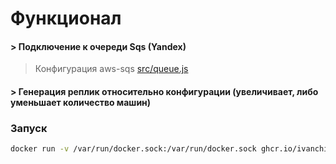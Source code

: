 # Функционал

#### > Подключение к очереди Sqs (Yandex)
> Конфигурация aws-sqs [src/queue.js](src/queue.js)

#### > Генерация реплик относительно конфигурации (увеличивает, либо уменьшает количество машин)



### Запуск

```bash
docker run -v /var/run/docker.sock:/var/run/docker.sock ghcr.io/ivanchikishev/continuum
```
